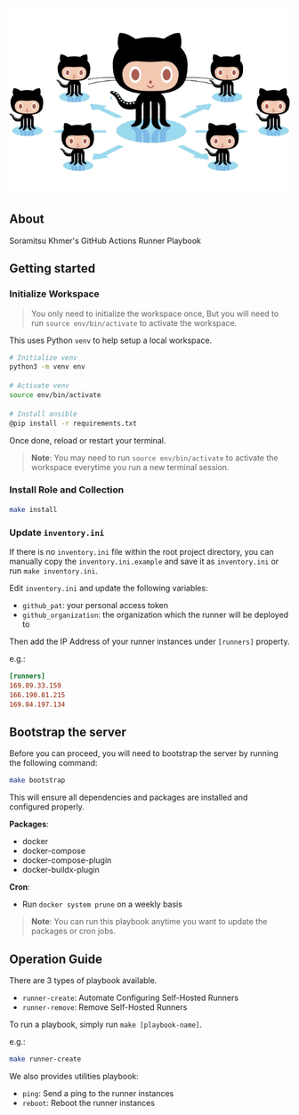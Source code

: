 <p align="center">
  <img src="https://github.com/actions/runner/blob/main/docs/res/github-graph.png">
</p>

## About
Soramitsu Khmer's GitHub Actions Runner Playbook 

## Getting started

### Initialize Workspace

> You only need to initialize the workspace once,
> But you will need to run `source env/bin/activate` to activate the workspace.

This uses Python `venv` to help setup a local workspace.

```sh
# Initialize venv
python3 -m venv env

# Activate venv
source env/bin/activate

# Install ansible
@pip install -r requirements.txt
```

Once done, reload or restart your terminal.

> **Note**: You may need to run `source env/bin/activate` to activate the workspace everytime you run a new terminal session.

### Install Role and Collection

```sh
make install
```

### Update `inventory.ini`

If there is no `inventory.ini` file within the root project directory, you can manually copy the `inventory.ini.example` and save it as `inventory.ini` or run `make inventory.ini`.

Edit `inventory.ini` and update the following variables:

- `github_pat`: your personal access token
- `github_organization`: the organization which the runner will be deployed to

Then add the IP Address of your runner instances under `[runners]` property.

e.g.:
```ini
[runners]
169.89.33.159
166.190.81.215
169.84.197.134
```

## Bootstrap the server

Before you can proceed, you will need to bootstrap the server by running the following command:

```sh
make bootstrap
```

This will ensure all dependencies and packages are installed and configured properly.

**Packages**:

- docker
- docker-compose
- docker-compose-plugin
- docker-buildx-plugin

**Cron**:

- Run `docker system prune` on a weekly basis

> **Note**: You can run this playbook anytime you want to update the packages or cron jobs.

## Operation Guide

There are 3 types of playbook available.

- `runner-create`: Automate Configuring Self-Hosted Runners
- `runner-remove`: Remove Self-Hosted Runners

To run a playbook, simply run `make [playbook-name]`.

e.g.:
```sh
make runner-create
```

We also provides utilities playbook:

- `ping`: Send a ping to the runner instances
- `reboot`: Reboot the runner instances
